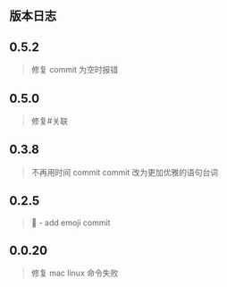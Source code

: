 ## 版本日志

## 0.5.2

> 修复 commit 为空时报错


## 0.5.0

> 修复#关联

## 0.3.8

> 不再用时间 commit
> commit 改为更加优雅的语句台词


## 0.2.5

>	:dancer: - add emoji commit 


## 0.0.20

> 修复 mac linux 命令失败
